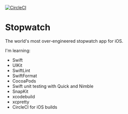 [![CircleCI](https://circleci.com/gh/dgcoffman/Stopwatch/tree/master.svg?style=svg)](https://circleci.com/gh/dgcoffman/Stopwatch/tree/master)

# Stopwatch
The world's most over-engineered stopwatch app for iOS.

I'm learning:
- Swift
- UIKit
- SwiftLint
- SwiftFormat
- CocoaPods
- Swift unit testing with Quick and Nimble
- SnapKit
- xcodebuild
- xcpretty
- CircleCI for iOS builds
